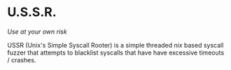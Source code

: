 # U.S.S.R. 
*Use at your own risk*

USSR (Unix's Simple Syscall Rooter) is a simple threaded *nix* based syscall fuzzer that attempts to blacklist syscalls that have have excessive timeouts / crashes.

